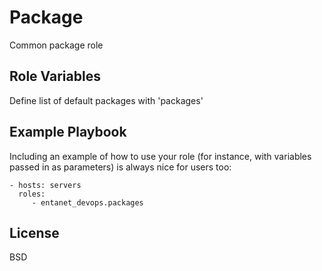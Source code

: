 Package
=========

Common package role

Role Variables
--------------

Define list of default packages with 'packages'


Example Playbook
----------------

Including an example of how to use your role (for instance, with variables passed in as parameters) is always nice for users too:

    - hosts: servers
      roles:
         - entanet_devops.packages

License
-------

BSD

